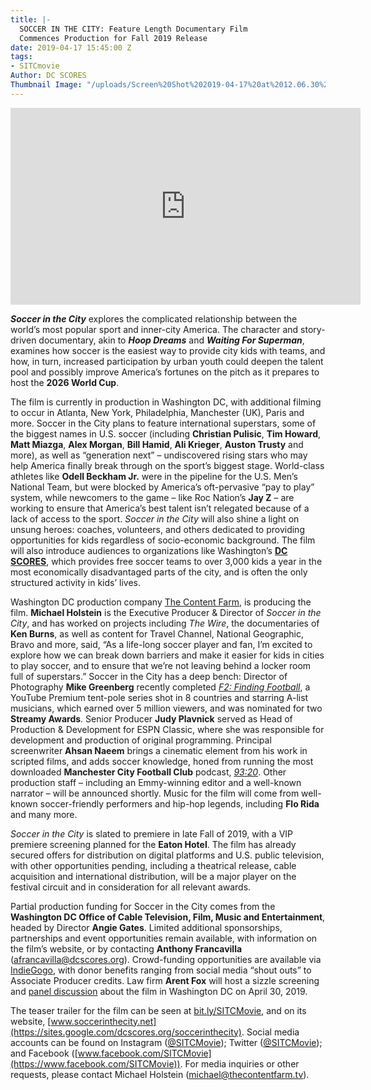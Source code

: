 ```yaml
---
title: |-
  SOCCER IN THE CITY: Feature Length Documentary Film
  Commences Production for Fall 2019 Release
date: 2019-04-17 15:45:00 Z
tags:
- SITCmovie
Author: DC SCORES
Thumbnail Image: "/uploads/Screen%20Shot%202019-04-17%20at%2012.06.30%20PM.png"
---
```


<iframe width="560" height="315" src="https://www.youtube.com/embed/gxblCkauJX8" frameborder="0" allow="accelerometer; autoplay; encrypted-media; gyroscope; picture-in-picture" allowfullscreen></iframe>

***Soccer in the City*** explores the complicated relationship between the world’s most popular sport and inner-city America. The character and story-driven documentary, akin to ***Hoop Dreams*** and ***Waiting For Superman***, examines how soccer is the easiest way to provide city kids with teams, and how, in turn, increased participation by urban youth could deepen the talent pool and possibly improve America’s fortunes on the pitch as it prepares to host the **2026 World Cup**.





The film is currently in production in Washington DC, with additional filming to occur in Atlanta, New York, Philadelphia, Manchester (UK), Paris and more. Soccer in the City plans to feature international superstars, some of the biggest names in U.S. soccer (including **Christian Pulisic**, **Tim Howard**, **Matt Miazga**, **Alex Morgan**, **Bill Hamid**, **Ali Krieger**, **Auston Trusty** and more), as well as “generation next” – undiscovered rising stars who may help America finally break through on the sport’s biggest stage. World-class athletes like **Odell Beckham Jr.** were in the pipeline for the U.S. Men’s National Team, but were blocked by America’s oft-pervasive “pay to play” system, while newcomers to the game – like Roc Nation’s **Jay Z** – are working to ensure that America’s best talent isn’t relegated because of a lack of access to the sport. *Soccer in the City* will also shine a light on unsung heroes: coaches, volunteers, and others dedicated to providing opportunities for kids regardless of socio-economic background. The film will also introduce audiences to organizations like Washington’s **[DC SCORES](https://www.dcscores.org/)**, which provides free soccer teams to over 3,000 kids a year in the most economically disadvantaged parts of the city, and is often the only structured activity in kids’ lives.

Washington DC production company [The Content Farm](http://thecontentfarm.tv/), is producing the film. **Michael Holstein** is the Executive Producer & Director of *Soccer in the City*, and has worked on projects including *The Wire*, the documentaries of **Ken Burns**, as well as content for Travel Channel, National Geographic, Bravo and more, said, “As a life-long soccer player and fan, I’m excited to explore how we can break down barriers and make it easier for kids in cities to play soccer, and to ensure that we’re not leaving behind a locker room full of superstars.” Soccer in the City has a deep bench: Director of Photography **Mike Greenberg** recently completed *[F2: Finding Football](https://www.youtube.com/playlist?list=PLy2vrl3y6dIw-E0CHY62oFUZURsztYf4G)*, a YouTube Premium tent-pole series shot in 8 countries and starring A-list musicians, which earned over 5 million viewers, and was nominated for two **Streamy Awards**. Senior Producer **Judy Plavnick** served as Head of Production & Development for ESPN Classic, where she was responsible for development and production of original programming. Principal screenwriter **Ahsan Naeem** brings a cinematic element from his work in scripted films, and adds soccer knowledge, honed from running the most downloaded **Manchester City Football Club** podcast, *[93:20](https://soundcloud.com/9320pod)*. Other production staff – including an Emmy-winning editor and a well-known narrator – will be announced shortly. Music for the film will come from well-known soccer-friendly performers and hip-hop legends, including **Flo Rida** and many more.

*Soccer in the City* is slated to premiere in late Fall of 2019, with a VIP premiere screening planned for the **Eaton Hotel**. The film has already secured offers for distribution on digital platforms and U.S. public television, with other opportunities pending, including a theatrical release, cable acquisition and international distribution, will be a major player on the festival circuit and in consideration for all relevant awards.

Partial production funding for Soccer in the City comes from the **Washington DC Office of Cable Television, Film, Music and Entertainment**, headed by Director **Angie Gates**. Limited additional sponsorships, partnerships and event opportunities remain available, with information on the film’s website, or by contacting **Anthony Francavilla** ([afrancavilla@dcscores.org](afrancavilla@dcscores.org)). Crowd-funding opportunities are available via [IndieGogo](https://www.indiegogo.com/projects/soccer-in-the-city#/), with donor benefits ranging from social media “shout outs” to Associate Producer credits. Law firm **Arent Fox** will host a sizzle screening and [panel discussion](https://arentfox.wufoo.com/forms/xcvlvf14jvpkz/?mc_cid=99b38813df&mc_eid=43bee8dc02) about the film in Washington DC on April 30, 2019.

The teaser trailer for the film can be seen at [bit.ly/SITCMovie](https://www.youtube.com/watch?v=gxblCkauJX8&t=), and on its website, [www.soccerinthecity.net](https://sites.google.com/dcscores.org/soccerinthecity). Social media accounts can be found on Instagram ([@SITCMovie](https://www.instagram.com/sitcmovie/?hl=en)); Twitter ([@SITCMovie](https://twitter.com/sitcmovie)); and Facebook ([www.facebook.com/SITCMovie](https://www.facebook.com/SITCMovie)). For media inquiries or other requests, please contact Michael Holstein ([michael@thecontentfarm.tv](michael@thecontentfarm.tv)).

###